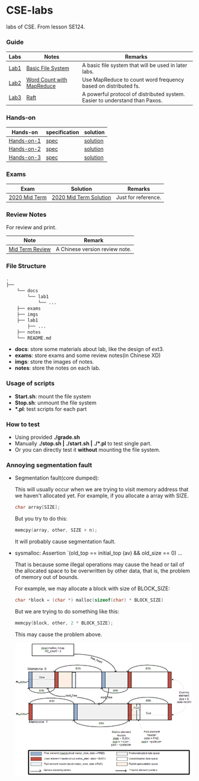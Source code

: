 # CSE-labs

labs of CSE. From lesson SE124. 

### Guide

| Labs           | Notes                                        | Remarks                                                      |
| -------------- | -------------------------------------------- | ------------------------------------------------------------ |
| [Lab1](./lab1) | [Basic File System](./notes/Lab1.md)         | A basic file system that will be used in later labs.         |
| [Lab2](./lab2) | [Word Count with MapReduce](./notes/Lab2.md) | Use MapReduce to count word frequency based on distributed fs. |
| [Lab3](./lab3) | [Raft](./notes/Lab3.md) | A powerful protocol of distributed system. Easier to understand than Paxos. |

### Hands-on

| Hands-on                          | specification                            | solution                                       |
| --------------------------------- | ---------------------------------------- | ---------------------------------------------- |
| [Hands-on-1](./handson/Handson-1) | [spec](./handson/Handson-1/handson1.pdf) | [solution](./handson/Handson-1/Hands-on_1.pdf) |
| [Hands-on-2](./handson/Handson-2) | [spec](./handson/Handson-2/handson2.pdf) | [solution](./handson/Handson-2/Hands-on_2.pdf) |
| [Hands-on-3](./handson/Handson-3) | [spec](./handson/Handson-3/handson3.pdf) | [solution](./handson/Handson-3/Hands-on_3.pdf) |



### Exams

| Exam        | Solution                                        | Remarks                                                      |
| -------------- | -------------------------------------------- | ------------------------------------------------------------ |
| [2020 Mid Term](./exams/2020-CSE-midterm.pdf) | [2020 Mid Term Solution](./exams/2020-CSE-midterm-sol.pdf)         | Just for reference. |

### Review Notes

For review and print.

| Note      | Remark                                        |
| -------------- | -------------------------------------------- |
| [Mid Term Review](./exams/review_notes) | A Chinese version review note.|         

### File Structure

```
.
├── 
	└── docs
		└── lab1
        	└── ...
	├── exams
	├── imgs
	├── lab1
    	├── ...
	├── notes
	└── README.md
```

+ **docs**: store some materials about lab, like the design of ext3.
+ **exams**: store exams and some review notes(in Chinese XD)
+ **imgs**: store the images of notes.
+ **notes**: store the notes on each lab.

### Usage of scripts

+ **Start.sh**: mount the file system
+ **Stop.sh**: unmount the file system
+ **\*.pl**: test scripts for each part

### How to test

+ Using provided **./grade.sh**
+ Manually **./stop.sh | ./start.sh | ./*.pl** to test single part.
+ Or you can directly test it **without** mounting the file system.

### Annoying segmentation fault

+ Segmentation fault(core dumped):

  This will usually occur when we are trying to visit memory address that we haven't allocated yet. For example, if you allocate a array with SIZE.

  ```c++
  char array[SIZE];
  ```

  But you try to do this:

  ```c++
  memcpy(array, other, SIZE + n);
  ```

  It will probably cause segmentation fault.

+ sysmalloc: Assertion `(old_top == initial_top (av) && old_size == 0) ...

  That is because some illegal operations may cause the head or tail of the allocated space to be overwritten by other data, that is, the problem of memory out of bounds.
  
  For example, we may allocate a block with size of BLOCK_SIZE: 
  
  ```c++
  char *block = (char *) malloc(sizeof(char) * BLOCK_SIZE)
  ```
  
  But we are trying to do something like this: 
  
  ``` c++
  memcpy(block, other, 2 * BLOCK_SIZE);
  ```
  
  This may cause the problem above.
  
  ![image](./imgs/malloc_heap.png)

